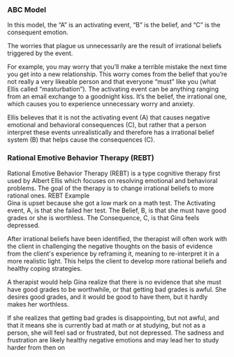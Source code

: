 ### ABC Model  
In this model, the “A” is an activating  event, “B” is the belief, and “C” is the consequent emotion.  

The worries that plague us unnecessarily are the result of irrational beliefs triggered by the event. 

For example, you may worry that you’ll make a terrible mistake the next time you get into a new relationship. This worry comes from the belief that you’re not really a very likeable person and that everyone “must” like you (what Ellis called “masturbation”). The activating event can be anything ranging from an email exchange to a goodnight kiss. It’s the belief, the irrational one, which causes you to experience unnecessary worry and anxiety.

Ellis believes that it is not the activating event (A) that causes negative emotional and behavioral consequences (C), but rather that a person interpret these events unrealistically and therefore has a irrational belief system (B) that helps cause the consequences (C).  

### Rational Emotive Behavior Therapy (REBT) 
Rational Emotive Behavior Therapy (REBT) is a type cognitive therapy first used by Albert Ellis which focuses on resolving emotional and behavioral problems. The goal of the therapy is to change irrational beliefs to more rational ones. 
REBT Example  
Gina is upset because she got a low mark on a math test. The Activating event, A, is that she failed her test. The Belief, B, is that she must have good grades or she is worthless. The Consequence, C, is that Gina feels depressed.  

After irrational beliefs have been identified, the therapist will often work with the client in challenging the negative thoughts on the basis of evidence from the client's experience by reframing it, meaning to re-interpret it in a more realistic light. This helps the client to develop more rational beliefs and healthy coping strategies.  

A therapist would help Gina realize that there is no evidence that she must have good grades to be worthwhile, or that getting bad grades is awful.  She desires good grades, and it would be good to have them, but it hardly makes her worthless.  

If she realizes that getting bad grades is disappointing, but not awful, and that it means she is currently bad at math or at studying, but not as a person, she will feel sad or frustrated, but not depressed. The sadness and frustration are likely healthy negative emotions and may lead her to study harder from then on  

